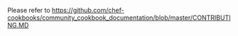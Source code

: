 Please refer to <https://github.com/chef-cookbooks/community_cookbook_documentation/blob/master/CONTRIBUTING.MD>
